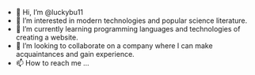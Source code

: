 - 👋 Hi, I’m @luckybu11
- 👀 I’m interested in modern technologies and popular science literature.
- 🌱 I’m currently learning programming languages and technologies of creating a website.
- 💞️ I’m looking to collaborate on a company where I can make acquaintances and gain experience.
- 📫 How to reach me ...

<!---
luckybu11/luckybu11 is a ✨ special ✨ repository because its `README.md` (this file) appears on your GitHub profile.
You can click the Preview link to take a look at your changes.
--->
